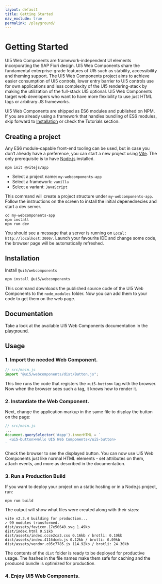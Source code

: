 ```yaml
---
layout: default
title: Getting Started
nav_exclude: true
permalink: /playground/
---
```


# Getting Started

UI5 Web Components are framework-independent UI elements incorporating the SAP Fiori design. UI5 Web Components share the fundamental enterprise-grade features of UI5 such as stability, accessibility and theming support.
The UI5 Web Components project aims to achieve easier consumption of UI5 controls, lower entry barrier to UI5 controls use for own applications and less complexity of the UI5 rendering-stack by making the utilization of the full-stack UI5 optional. UI5 Web Components target web developers who want to have more flexibility to use just HTML tags or arbitrary JS frameworks.

UI5 Web Components are shipped as ES6 modules and published on NPM. If you are already using a framework that handles bundling of ES6 modules, skip forward to [Installation](#installation) or check the Tutorials section.

## Creating a project

Any ES6 module-capable front-end tooling can be used, but in case you don’t already have a preference, you can start a new project using [Vite](https://vitejs.dev). The only prerequisite is to have [Node.js](https://nodejs.org/) installed.

```console
npm init @vitejs/app
```

- Select a project name: `my-webcomponents-app`
- Select a framework: `vanilla`
- Select a variant: `JavaScript`

This command will create a project structure under `my-webcomponents-app`. Follow the instructions on the screen to install the initial depenednecies and start a dev server.

```
cd my-webcomponents-app
npm install
npm run dev​
```

You should see a message that a server is running on `Local: http://localhost:3000/`. Launch your favourite IDE and change some code, the browser page will be automatically refreshed.

## Installation
<a name="installation"></a>

Install ```@ui5/webcomponents```

```bash
npm install @ui5/webcomponents
```

This command downloads the published source code of the UI5 Web Components to the `node_modules` folder. Now you can add them to your code to get them on the web page.
## Documentation

Take a look at the available UI5 Web Components documentation in the [playground](./playground/docs/).

## Usage

### 1. Import the needed Web Component.

```js
// src/main.js
import "@ui5/webcomponents/dist/Button.js";
```

This line runs the code that registers the `<ui5-button>` tag with the browser. Now when the browser sees such a tag, it knows how to render it.

### 2. Instantiate the Web Component.

Next, change the application markup in the same file to display the button on the page:
```js
// src/main.js
...
document.querySelector('#app').innerHTML = `
  <ui5-button>Hello UI5 Web Components</ui5-button>
`
```

Check the browser to see the displayed button. You can now use UI5 Web Components just like normal HTML elements - set attributes on them, attach events, and more as described in the documentation.

### 3. Run a Production Build

If you want to deploy your project on a static hosting or in a Node.js project, run:

```console
npm run build
```

The output will show what files were created along with their sizes:

```console
vite v2.3.4 building for production...
✓ 99 modules transformed.
dist/assets/favicon.17e50649.svg 1.49kb
dist/index.html 0.51kb
dist/assets/index.ccce2ca3.css 0.16kb / brotli: 0.10kb
dist/assets/index.4116dceb.js 0.12kb / brotli: 0.09kb
dist/assets/vendor.c05c7785.js 114.92kb / brotli: 24.30kb
```

The contents of the `dist` folder is ready to be deployed for productive usage. The hashes in the file names make them safe for caching and the produced bundle is optimized for production.

### 4. Enjoy UI5 Web Components.

